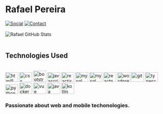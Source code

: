 # Rafael Pereira

[![Social](https://img.shields.io/badge/LinkedIn-0077B5?style=for-the-badge&logo=linkedin&logoColor=white)](https://www.linkedin.com/in/rafael-pereira-40a853230/)
[![Contact](https://img.shields.io/badge/Microsoft_Outlook-0078D4?style=for-the-badge&logo=microsoft-outlook&logoColor=white)](mailto:rafaengcivilrj@outlook.com)
<br>
<br>
![Rafael GitHub Stats](https://github-readme-stats.vercel.app/api?username=rafaelpereirafront&show_icons=true&theme=tokyonight)
<br>
<br>

## Technologies Used

<div style="display: inline_block"><br>
<img alingn="center" alt="html5" height="30" width="40" src="https://cdn.jsdelivr.net/gh/devicons/devicon/icons/html5/html5-original.svg">
<img alingn="center" alt="css" height="30" width="40" src="https://cdn.jsdelivr.net/gh/devicons/devicon/icons/css3/css3-original.svg">
<img alingn="bottom" alt="bootstrap" height="35" width="40" src="https://cdn.jsdelivr.net/gh/devicons/devicon/icons/bootstrap/bootstrap-original.svg">
<img alingn="center" alt="javascript" height="30" width="40" src="https://cdn.jsdelivr.net/gh/devicons/devicon/icons/javascript/javascript-original.svg">
<img alingn="center" alt="reactjs" height="30" width="40" src="https://cdn.jsdelivr.net/gh/devicons/devicon/icons/react/react-original.svg">
<img alingn="center" alt="mysql" height="30" width="40" src="https://cdn.jsdelivr.net/gh/devicons/devicon/icons/mysql/mysql-original.svg">
<img alingn="center" alt="mysql" height="30" width="40" src="https://cdn.jsdelivr.net/gh/devicons/devicon/icons/nodejs/nodejs-original.svg">
<img alingn="center" alt="reactnative" height="30" width="40" src="https://cdn.jsdelivr.net/gh/devicons/devicon/icons/android/android-original.svg">
<img alingn="center" alt="wordpress" height="30" width="40" src="https://cdn.jsdelivr.net/gh/devicons/devicon/icons/wordpress/wordpress-plain.svg">
<img alingn="center" alt="git" height="30" width="40" src="https://cdn.jsdelivr.net/gh/devicons/devicon/icons/git/git-original.svg">
<img alingn="center" alt="typescript" height="30" width="40" src="https://cdn.jsdelivr.net/gh/devicons/devicon/icons/typescript/typescript-original.svg">
<img alingn="center" alt="python" height="30" width="40" src="https://cdn.jsdelivr.net/gh/devicons/devicon/icons/python/python-original.svg">
<img alingn="bottom" alt="docker" height="35" width="40" src="https://cdn.jsdelivr.net/gh/devicons/devicon/icons/docker/docker-plain.svg">
<img alingn="bottom" alt="vue" height="35" width="40" src="https://cdn.jsdelivr.net/gh/devicons/devicon/icons/vuejs/vuejs-original.svg">
<img alingn="bottom" alt="java" height="35" width="40" src="https://cdn.jsdelivr.net/gh/devicons/devicon/icons/java/java-original.svg">
<img alingn="bottom" alt="kotlin" height="35" width="40" src="https://cdn.jsdelivr.net/gh/devicons/devicon/icons/kotlin/kotlin-original.svg">
</div>

### Passionate about web and mobile techonologies.
